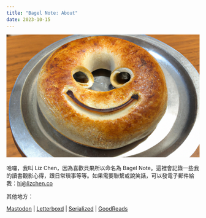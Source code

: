 ```yaml
---
title: "Bagel Note: About"
date: 2023-10-15
---
```


![](images/021c6o8.png)

哈囉，我叫 Liz Chen，因為喜歡貝果所以命名為 Bagel Note。這裡會記錄一些我的讀書觀影心得，跟日常瑣事等等。如果需要聯繫或說笑話，可以發電子郵件給我：hi@lizchen.co

其他地方：

[Mastodon](https://mastodon.social/@summer___ends) | [Letterboxd](https://letterboxd.com/lizchen/) | [Serialized](https://www.serializd.com/user/lizchen/profile) | [GoodReads](https://www.goodreads.com/user/show/3888211-liz-chen)
